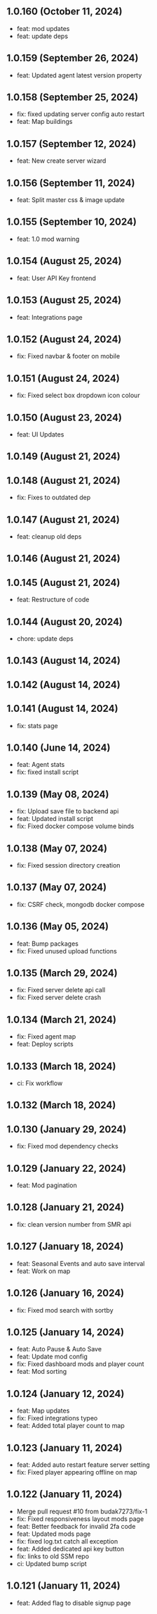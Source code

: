 ## 1.0.160 (October 11, 2024)
  - feat: mod updates
  - feat: update deps

## 1.0.159 (September 26, 2024)
  - feat: Updated agent latest version property

## 1.0.158 (September 25, 2024)
  - fix: fixed updating server config auto restart
  - feat: Map buildings

## 1.0.157 (September 12, 2024)
  - feat: New create server wizard

## 1.0.156 (September 11, 2024)
  - feat: Split master css & image update

## 1.0.155 (September 10, 2024)
  - feat: 1.0 mod warning

## 1.0.154 (August 25, 2024)
  - feat: User API Key frontend

## 1.0.153 (August 25, 2024)
  - feat: Integrations page

## 1.0.152 (August 24, 2024)
  - fix: Fixed navbar & footer on mobile

## 1.0.151 (August 24, 2024)
  - fix: Fixed select box dropdown icon colour

## 1.0.150 (August 23, 2024)
  - feat: UI Updates

## 1.0.149 (August 21, 2024)


## 1.0.148 (August 21, 2024)
  - fix: Fixes to outdated dep

## 1.0.147 (August 21, 2024)
  - feat: cleanup old deps

## 1.0.146 (August 21, 2024)


## 1.0.145 (August 21, 2024)
  - feat: Restructure of code

## 1.0.144 (August 20, 2024)
  - chore: update deps

## 1.0.143 (August 14, 2024)


## 1.0.142 (August 14, 2024)


## 1.0.141 (August 14, 2024)
  - fix: stats page

## 1.0.140 (June 14, 2024)
  - feat: Agent stats
  - fix: fixed install script

## 1.0.139 (May 08, 2024)
  - fix: Upload save file to backend api
  - feat: Updated install script
  - fix: Fixed docker compose volume binds

## 1.0.138 (May 07, 2024)
  - fix: Fixed session directory creation

## 1.0.137 (May 07, 2024)
  - fix: CSRF check, mongodb docker compose

## 1.0.136 (May 05, 2024)
  - feat: Bump packages
  - fix: Fixed unused upload functions

## 1.0.135 (March 29, 2024)
  - fix: Fixed server delete api call
  - fix: Fixed server delete crash

## 1.0.134 (March 21, 2024)
  - fix: Fixed agent map
  - feat: Deploy scripts

## 1.0.133 (March 18, 2024)
  - ci: Fix workflow

## 1.0.132 (March 18, 2024)


## 1.0.130 (January 29, 2024)
  - fix: Fixed mod dependency checks

## 1.0.129 (January 22, 2024)
  - feat: Mod pagination

## 1.0.128 (January 21, 2024)
  - fix: clean version number from SMR api

## 1.0.127 (January 18, 2024)
  - feat: Seasonal Events and auto save interval
  - feat: Work on map

## 1.0.126 (January 16, 2024)
  - fix: Fixed mod search with sortby

## 1.0.125 (January 14, 2024)
  - feat: Auto Pause & Auto Save
  - feat: Update mod config
  - fix: Fixed dashboard mods and player count
  - feat: Mod sorting

## 1.0.124 (January 12, 2024)
  - feat: Map updates
  - fix: Fixed integrations typeo
  - feat: Added total player count to map

## 1.0.123 (January 11, 2024)
  - feat: Added auto restart feature server setting
  - fix: Fixed player appearing offline on map

## 1.0.122 (January 11, 2024)
  - Merge pull request #10 from budak7273/fix-1
  - fix: Fixed responsiveness layout mods page
  - feat: Better feedback for invalid 2fa code
  - feat: Updated mods page
  - fix: fixed log.txt catch all exception
  - feat: Added dedicated api key button
  - fix: links to old SSM repo
  - ci: Updated bump script

## 1.0.121 (January 11, 2024)
  - feat: Added flag to disable signup page

